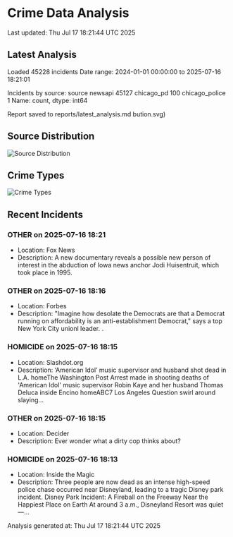# Crime Data Analysis
Last updated: Thu Jul 17 18:21:44 UTC 2025

## Latest Analysis

Loaded 45228 incidents
Date range: 2024-01-01 00:00:00 to 2025-07-16 18:21:01

Incidents by source:
source
newsapi           45127
chicago_pd          100
chicago_police        1
Name: count, dtype: int64

Report saved to reports/latest_analysis.md
bution.svg)

## Source Distribution
![Source Distribution](images/source_distribution.svg)

## Crime Types
![Crime Types](images/crime_types.svg)

## Recent Incidents

### OTHER on 2025-07-16 18:21
- Location: Fox News
- Description: A new documentary reveals a possible new person of interest in the abduction of Iowa news anchor Jodi Huisentruit, which took place in 1995.


### OTHER on 2025-07-16 18:16
- Location: Forbes
- Description: "Imagine how desolate the Democrats are that a Democrat running on affordability is an anti-establishment Democrat," says a top New York City unionl leader. .


### HOMICIDE on 2025-07-16 18:15
- Location: Slashdot.org
- Description: ‘American Idol’ music supervisor and husband shot dead in L.A. homeThe Washington Post Arrest made in shooting deaths of 'American Idol' music supervisor Robin Kaye and her husband Thomas Deluca inside Encino homeABC7 Los Angeles Question swirl around slaying…


### OTHER on 2025-07-16 18:15
- Location: Decider
- Description: Ever wonder what a dirty cop thinks about?


### HOMICIDE on 2025-07-16 18:13
- Location: Inside the Magic
- Description: Three people are now dead as an intense high-speed police chase occurred near Disneyland, leading to a tragic Disney park incident. Disney Park Incident: A Fireball on the Freeway Near the Happiest Place on Earth At around 3 a.m., Disneyland Resort was quiet—…

Analysis generated at: Thu Jul 17 18:21:44 UTC 2025
